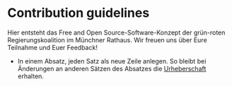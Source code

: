 # Contribution guidelines

Hier entsteht das Free and Open Source-Software-Konzept der grün-roten Regierungskoalition im Münchner Rathaus.
Wir freuen uns über Eure Teilnahme und Euer Feedback!

* In einem Absatz, jeden Satz als neue Zeile anlegen.
So bleibt bei Änderungen an anderen Sätzen des Absatzes die [Urheberschaft](https://github.com/missgreenwood/foss-concept/graphs/contributors) erhalten.